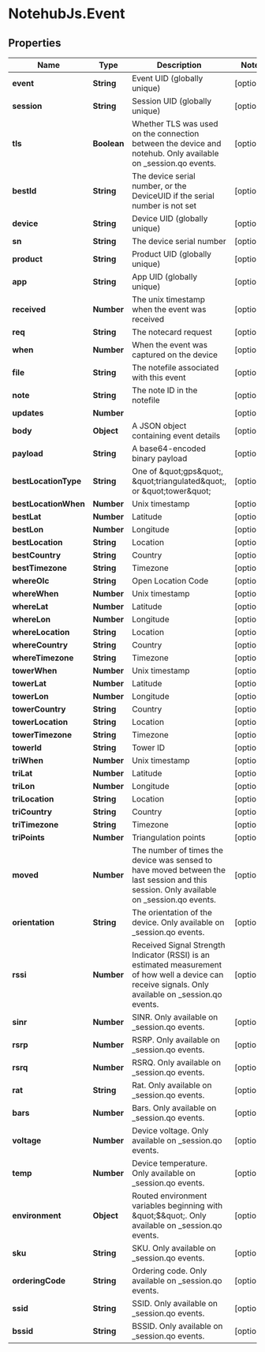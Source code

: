 # NotehubJs.Event

## Properties

| Name                 | Type        | Description                                                                                                                                            | Notes      |
| -------------------- | ----------- | ------------------------------------------------------------------------------------------------------------------------------------------------------ | ---------- |
| **event**            | **String**  | Event UID (globally unique)                                                                                                                            | [optional] |
| **session**          | **String**  | Session UID (globally unique)                                                                                                                          | [optional] |
| **tls**              | **Boolean** | Whether TLS was used on the connection between the device and notehub. Only available on \_session.qo events.                                          | [optional] |
| **bestId**           | **String**  | The device serial number, or the DeviceUID if the serial number is not set                                                                             | [optional] |
| **device**           | **String**  | Device UID (globally unique)                                                                                                                           | [optional] |
| **sn**               | **String**  | The device serial number                                                                                                                               | [optional] |
| **product**          | **String**  | Product UID (globally unique)                                                                                                                          | [optional] |
| **app**              | **String**  | App UID (globally unique)                                                                                                                              | [optional] |
| **received**         | **Number**  | The unix timestamp when the event was received                                                                                                         | [optional] |
| **req**              | **String**  | The notecard request                                                                                                                                   | [optional] |
| **when**             | **Number**  | When the event was captured on the device                                                                                                              | [optional] |
| **file**             | **String**  | The notefile associated with this event                                                                                                                | [optional] |
| **note**             | **String**  | The note ID in the notefile                                                                                                                            | [optional] |
| **updates**          | **Number**  |                                                                                                                                                        | [optional] |
| **body**             | **Object**  | A JSON object containing event details                                                                                                                 | [optional] |
| **payload**          | **String**  | A base64-encoded binary payload                                                                                                                        | [optional] |
| **bestLocationType** | **String**  | One of \&quot;gps\&quot;, \&quot;triangulated\&quot;, or \&quot;tower\&quot;                                                                           | [optional] |
| **bestLocationWhen** | **Number**  | Unix timestamp                                                                                                                                         | [optional] |
| **bestLat**          | **Number**  | Latitude                                                                                                                                               | [optional] |
| **bestLon**          | **Number**  | Longitude                                                                                                                                              | [optional] |
| **bestLocation**     | **String**  | Location                                                                                                                                               | [optional] |
| **bestCountry**      | **String**  | Country                                                                                                                                                | [optional] |
| **bestTimezone**     | **String**  | Timezone                                                                                                                                               | [optional] |
| **whereOlc**         | **String**  | Open Location Code                                                                                                                                     | [optional] |
| **whereWhen**        | **Number**  | Unix timestamp                                                                                                                                         | [optional] |
| **whereLat**         | **Number**  | Latitude                                                                                                                                               | [optional] |
| **whereLon**         | **Number**  | Longitude                                                                                                                                              | [optional] |
| **whereLocation**    | **String**  | Location                                                                                                                                               | [optional] |
| **whereCountry**     | **String**  | Country                                                                                                                                                | [optional] |
| **whereTimezone**    | **String**  | Timezone                                                                                                                                               | [optional] |
| **towerWhen**        | **Number**  | Unix timestamp                                                                                                                                         | [optional] |
| **towerLat**         | **Number**  | Latitude                                                                                                                                               | [optional] |
| **towerLon**         | **Number**  | Longitude                                                                                                                                              | [optional] |
| **towerCountry**     | **String**  | Country                                                                                                                                                | [optional] |
| **towerLocation**    | **String**  | Location                                                                                                                                               | [optional] |
| **towerTimezone**    | **String**  | Timezone                                                                                                                                               | [optional] |
| **towerId**          | **String**  | Tower ID                                                                                                                                               | [optional] |
| **triWhen**          | **Number**  | Unix timestamp                                                                                                                                         | [optional] |
| **triLat**           | **Number**  | Latitude                                                                                                                                               | [optional] |
| **triLon**           | **Number**  | Longitude                                                                                                                                              | [optional] |
| **triLocation**      | **String**  | Location                                                                                                                                               | [optional] |
| **triCountry**       | **String**  | Country                                                                                                                                                | [optional] |
| **triTimezone**      | **String**  | Timezone                                                                                                                                               | [optional] |
| **triPoints**        | **Number**  | Triangulation points                                                                                                                                   | [optional] |
| **moved**            | **Number**  | The number of times the device was sensed to have moved between the last session and this session. Only available on \_session.qo events.              | [optional] |
| **orientation**      | **String**  | The orientation of the device. Only available on \_session.qo events.                                                                                  | [optional] |
| **rssi**             | **Number**  | Received Signal Strength Indicator (RSSI) is an estimated measurement of how well a device can receive signals. Only available on \_session.qo events. | [optional] |
| **sinr**             | **Number**  | SINR. Only available on \_session.qo events.                                                                                                           | [optional] |
| **rsrp**             | **Number**  | RSRP. Only available on \_session.qo events.                                                                                                           | [optional] |
| **rsrq**             | **Number**  | RSRQ. Only available on \_session.qo events.                                                                                                           | [optional] |
| **rat**              | **String**  | Rat. Only available on \_session.qo events.                                                                                                            | [optional] |
| **bars**             | **Number**  | Bars. Only available on \_session.qo events.                                                                                                           | [optional] |
| **voltage**          | **Number**  | Device voltage. Only available on \_session.qo events.                                                                                                 | [optional] |
| **temp**             | **Number**  | Device temperature. Only available on \_session.qo events.                                                                                             | [optional] |
| **environment**      | **Object**  | Routed environment variables beginning with \&quot;$\&quot;. Only available on \_session.qo events.                                                    | [optional] |
| **sku**              | **String**  | SKU. Only available on \_session.qo events.                                                                                                            | [optional] |
| **orderingCode**     | **String**  | Ordering code. Only available on \_session.qo events.                                                                                                  | [optional] |
| **ssid**             | **String**  | SSID. Only available on \_session.qo events.                                                                                                           | [optional] |
| **bssid**            | **String**  | BSSID. Only available on \_session.qo events.                                                                                                          | [optional] |
